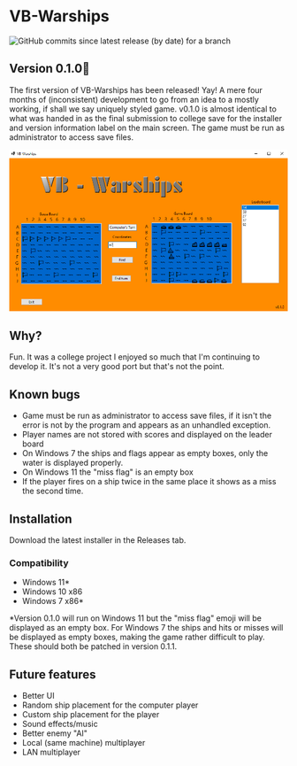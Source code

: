 
# VB-Warships
![GitHub commits since latest release (by date) for a branch](https://img.shields.io/github/commits-since/dublowduck/vb-warships/v0.1.0)
## Version 0.1.0🎉
The first version of VB-Warships has been released! Yay!  A mere four months of (inconsistent) development to go from an idea to a mostly working, if shall we say uniquely styled game. v0.1.0 is almost identical to what was handed in as the final submission to college save for the installer and version information label on the main screen. The game must be run as administrator to access save files.

![{Picture of the main game screen}](/Screenshots/VB-Warships_Game.png?raw=true "Game play")


## Why?
Fun. It was a college project I enjoyed so much that I'm continuing to develop it. It's not a very good port but that's not the point.

## Known bugs
* Game must be run as administrator to access save files, if it isn't the error is not by the program and appears as an unhandled exception.
* Player names are not stored with scores and displayed on the leader board
* On Windows 7 the ships and flags appear as empty boxes, only the water is displayed properly.
* On Windows 11 the "miss flag" is an empty box
* If the player fires on a ship twice in the same place it shows as a miss the second time.

## Installation
Download the latest installer in the Releases tab.

### Compatibility
* Windows 11*
* Windows 10 x86
* Windows 7 x86*

*Version 0.1.0 will run on Windows 11 but the "miss flag" emoji will be displayed as an empty box. For Windows 7 the ships and hits or misses will be displayed as empty boxes, making the game rather difficult to play. These should both be patched in version 0.1.1.

## Future features
* Better UI
* Random ship placement for the computer player
* Custom ship placement for the player
* Sound effects/music
* Better enemy "AI"
* Local (same machine) multiplayer
* LAN multiplayer